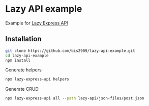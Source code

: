 # Lazy API example

Example for [Lazy Express API](https://github.com/bis2909/lazy-api)

## Installation

```bash
git clone https://github.com/bis2909/lazy-api-example.git
cd lazy-api-example
npm install
```

Generate helpers

```bash
npx lazy-express-api helpers
```

Generate CRUD

```bash
npx lazy-express-api all --path lazy-api/json-files/post.json
```
